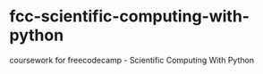 # fcc-scientific-computing-with-python
coursework for freecodecamp - Scientific Computing With Python
